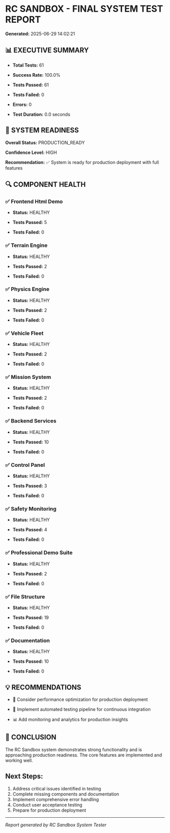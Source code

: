 # RC SANDBOX - FINAL SYSTEM TEST REPORT

**Generated:** 2025-06-29 14:02:21

## 📊 EXECUTIVE SUMMARY

- **Total Tests:** 61

- **Success Rate:** 100.0%

- **Tests Passed:** 61

- **Tests Failed:** 0

- **Errors:** 0

- **Test Duration:** 0.0 seconds

## 🎯 SYSTEM READINESS

**Overall Status:** PRODUCTION_READY

**Confidence Level:** HIGH

**Recommendation:** ✅ System is ready for production deployment with full features

## 🔍 COMPONENT HEALTH

### ✅ Frontend Html Demo

- **Status:** HEALTHY

- **Tests Passed:** 5

- **Tests Failed:** 0

### ✅ Terrain Engine

- **Status:** HEALTHY

- **Tests Passed:** 2

- **Tests Failed:** 0

### ✅ Physics Engine

- **Status:** HEALTHY

- **Tests Passed:** 2

- **Tests Failed:** 0

### ✅ Vehicle Fleet

- **Status:** HEALTHY

- **Tests Passed:** 2

- **Tests Failed:** 0

### ✅ Mission System

- **Status:** HEALTHY

- **Tests Passed:** 2

- **Tests Failed:** 0

### ✅ Backend Services

- **Status:** HEALTHY

- **Tests Passed:** 10

- **Tests Failed:** 0

### ✅ Control Panel

- **Status:** HEALTHY

- **Tests Passed:** 3

- **Tests Failed:** 0

### ✅ Safety Monitoring

- **Status:** HEALTHY

- **Tests Passed:** 4

- **Tests Failed:** 0

### ✅ Professional Demo Suite

- **Status:** HEALTHY

- **Tests Passed:** 2

- **Tests Failed:** 0

### ✅ File Structure

- **Status:** HEALTHY

- **Tests Passed:** 19

- **Tests Failed:** 0

### ✅ Documentation

- **Status:** HEALTHY

- **Tests Passed:** 10

- **Tests Failed:** 0

## 💡 RECOMMENDATIONS

- 🚀 Consider performance optimization for production deployment

- 🧪 Implement automated testing pipeline for continuous integration

- 📊 Add monitoring and analytics for production insights

## 🎉 CONCLUSION

The RC Sandbox system demonstrates strong functionality and is approaching production readiness. The core features are implemented and working well.

## Next Steps:
1. Address critical issues identified in testing
2. Complete missing components and documentation
3. Implement comprehensive error handling
4. Conduct user acceptance testing
5. Prepare for production deployment

---
*Report generated by RC Sandbox System Tester*
